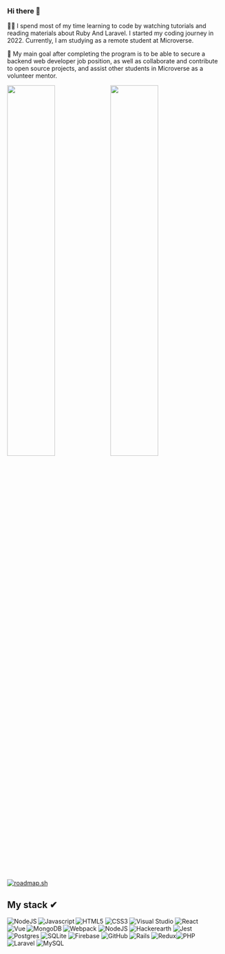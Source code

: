 ### Hi there 👋

👨‍💻 I spend most of my time learning to code by watching tutorials and reading materials about Ruby And Laravel. I started my coding journey in 2022. Currently, I am studying as a remote student
at Microverse.

🥅 My main goal after completing the program is to be able to secure a backend web developer job position,
as well as collaborate and contribute to open source projects, and assist other students in Microverse as a
volunteer mentor.
 
<img align="left" width="47%" src="https://github-readme-stats.vercel.app/api?username=masangana&theme=tokyonight" />

<img align="letf" width="47%" src="https://github-readme-stats.vercel.app/api/top-langs/?username=masangana&theme=tokyonight&layout=compact" />

[![roadmap.sh](https://roadmap.sh/card/tall/667fbf73fd60736692879153?variant=dark)](https://roadmap.sh)
## My stack ✔︎
![HTML5](https://img.shields.io/badge/html5-%23E34F26.svg?style=for-the-badge&logo=html5&logoColor=white) ![CSS3](https://img.shields.io/badge/css3-%231572B6.svg?style=for-the-badge&logo=css3&logoColor=white) ![Visual Studio](https://img.shields.io/badge/Visual%20Studio-5C2D91.svg?style=for-the-badge&logo=visual-studio&logoColor=white) <img align="left" alt="NodeJS" src="https://img.shields.io/badge/node.js-%2343853D.svg?style=for-the-badge&logo=node-dot-js&logoColor=white" />  <img align="left" alt="Javascript" src="https://img.shields.io/badge/javascript-%23323330.svg?style=for-the-badge&logo=javascript&logoColor=%23F7DF1E" /> 
  <img align="" alt="React" src="https://img.shields.io/badge/react-%2320232a.svg?style=for-the-badge&logo=react&logoColor=%2361DAFB" />
  ![Webpack](https://img.shields.io/badge/webpack-%238DD6F9.svg?style=for-the-badge&logo=webpack&logoColor=black)
  ![NodeJS](https://img.shields.io/badge/node.js-6DA55F?style=for-the-badge&logo=node.js&logoColor=white) <img align="left" alt="Vue" src="https://img.shields.io/badge/vuejs-%2335495e.svg?style=for-the-badge&logo=vuedotjs&logoColor=%234FC08D" /> ![Hackerearth](https://img.shields.io/badge/HackerEarth-%232C3454.svg?&style=for-the-badge&logo=HackerEarth&logoColor=Blue)  ![Jest](https://img.shields.io/badge/-jest-%23C21325?style=for-the-badge&logo=jest&logoColor=white)  <img align="left" alt="MongoDB" src="https://img.shields.io/badge/MongoDB-%234ea94b.svg?style=for-the-badge&logo=mongodb&logoColor=white" />   ![Postgres](https://img.shields.io/badge/postgres-%23316192.svg?style=for-the-badge&logo=postgresql&logoColor=white)   ![SQLite](https://img.shields.io/badge/sqlite-%2307405e.svg?style=for-the-badge&logo=sqlite&logoColor=white)   ![Firebase](https://img.shields.io/badge/firebase-%23039BE5.svg?style=for-the-badge&logo=firebase)   ![GitHub](https://img.shields.io/badge/github-%23121011.svg?style=for-the-badge&logo=github&logoColor=white)   ![Rails](https://img.shields.io/badge/rails-%23CC0000.svg?style=for-the-badge&logo=ruby-on-rails&logoColor=white)   ![Redux](https://img.shields.io/badge/redux-%23593d88.svg?style=for-the-badge&logo=redux&logoColor=white)![PHP](https://img.shields.io/badge/php-%23777BB4.svg?style=for-the-badge&logo=php&logoColor=white)
![Laravel](https://img.shields.io/badge/laravel-%23FF2D20.svg?style=for-the-badge&logo=laravel&logoColor=white) ![MySQL](https://img.shields.io/badge/mysql-%2300f.svg?style=for-the-badge&logo=mysql&logoColor=white)


<!--
**masangana/masangana** is a ✨ _special_ ✨ repository because its `README.md` (this file) appears on your GitHub profile.

Here are some ideas to get you started:

- 🔭 I’m currently working on ...
- 🌱 I’m currently learning ...
- 👯 I’m looking to collaborate on ...
- 🤔 I’m looking for help with ...
- 💬 Ask me about ...
- 📫 How to reach me: ...
- 😄 Pronouns: ...
- ⚡ Fun fact: ...
-->
